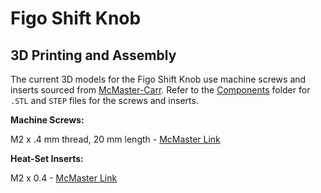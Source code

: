 Figo Shift Knob
=================

## 3D Printing and Assembly

The current 3D models for the Figo Shift Knob use machine screws and 
inserts sourced from [McMaster-Carr](http://mcmaster.com). Refer to the 
[Components](https://github.com/openxc/shiftknob-3Ddesign/tree/master/Components)
folder for `.STL` and `STEP` files for the screws and inserts.

**Machine Screws:**

M2 x .4 mm thread, 20 mm length  - [McMaster Link](http://www.mcmaster.com/#91800A022)

**Heat-Set Inserts:**

M2 x 0.4 - [McMaster Link](http://www.mcmaster.com/#94180A312)